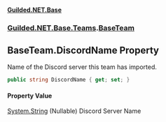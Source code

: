 
#### [Guilded.NET.Base](index 'index')
### [Guilded.NET.Base.Teams](index#Guilded_NET_Base_Teams 'Guilded.NET.Base.Teams').[BaseTeam](BaseTeam 'Guilded.NET.Base.Teams.BaseTeam')
## BaseTeam.DiscordName Property
Name of the Discord server this team has imported.  
```csharp
public string DiscordName { get; set; }
```

#### Property Value
[System.String](https://docs.microsoft.com/en-us/dotnet/api/System.String 'System.String')
(Nullable) Discord Server Name
